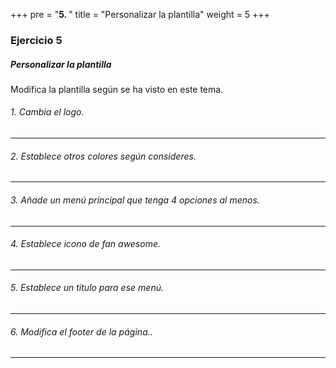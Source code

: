 +++
pre = "<b>5. </b>"
title = "Personalizar la plantilla"
weight = 5
+++

### Ejercicio 5

##### Personalizar la plantilla

Modifica la plantilla según se ha visto en este tema.

###### 1. Cambia el logo.

--- 
###### 2. Establece otros colores según consideres.

--- 
###### 3. Añade un menú principal que tenga 4 opciones al menos.

--- 
###### 4. Establece icono de fan awesome.

--- 
###### 5. Establece un título para ese menú.

--- 
###### 6. Modifica el footer de la página..

--- 







